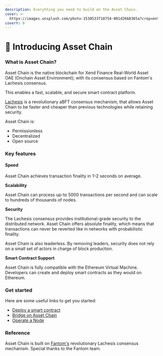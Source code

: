 ```yaml
---
description: Everything you need to build on the Asset Chain.
cover: >-
  https://images.unsplash.com/photo-1530533718754-001d2668365a?crop=entropy&cs=srgb&fm=jpg&ixid=M3wxOTcwMjR8MHwxfHNlYXJjaHw4fHxibHVlfGVufDB8fHx8MTcxNjI2NTg0MHww&ixlib=rb-4.0.3&q=85
coverY: 0
---
```


# 🔵 Introducing Asset Chain

### What is Asset Chain? <a href="#what-is-fantom" id="what-is-fantom"></a>

Asset Chain is the native blockchain for Xend Finance Real-World Asset OAE (Onchain Asset Environment); with its consensus based on Fantom's Lachesis consensus.&#x20;

This enables a fast, scalable, and secure smart contract platform.

[Lachesis](https://docs.fantom.foundation/technology/lachesis-abft) is a revolutionary aBFT consensus mechanism, that allows Asset Chain to be faster and cheaper than previous technologies while retaining security.

Asset Chain is:

* Permissionless
* Decentralized
* Open source



### Key features <a href="#key-features" id="key-features"></a>

#### Speed <a href="#speed" id="speed"></a>

Asset Chain achieves transaction finality in 1–2 seconds on average.

**Scalability**

Asset Chain can process up-to 5000 transactions per second and can scale to hundreds of thousands of nodes.

**Security**

The Lachesis consensus provides institutional-grade security to the distributed network. Asset Chain offers absolute finality, which means that transactions can never be reverted like in networks with probabilistic finality.

Asset Chain is also leaderless. By removing leaders, security does not rely on a small set of actors in charge of block production.

**Smart Contract Support**

Asset Chain is fully compatible with the Ethereum Virtual Machine. Developers can create and deploy smart contracts as they would on Ethereum.



### Get started <a href="#get-started" id="get-started"></a>

Here are some useful links to get you started:

* [Deploy a smart contract](quick-start.md)
* [Bridge on Asset Chain](../tools/bridge.md)
* [Operate a Node](../tools/operate-a-node.md)



### Reference

Asset Chain is built on [Fantom's](https://fantom.foundation/) revolutionary Lachesis consensus mechanism. Special thanks to the Fantom team.

&#x20;
